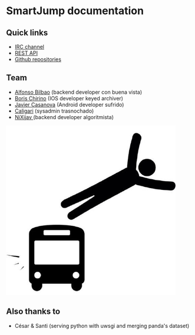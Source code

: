
# SmartJump documentation

## Quick links

- [IRC channel][IRC01]
- [REST API][API01]
- [Github repositories][GIT01]

## Team

- [Alfonso Bilbao](https://github.com/orgs/smartjump/people/4lfon) (backend developer con buena vista)
- [Boris Chirino](https://github.com/orgs/smartjump/people/bolek1976) (IOS developer keyed archiver)
- [Javier Casanova](https://github.com/orgs/smartjump/people/fooock) (Android developer sufrido)
- [Caligari](https://github.com/orgs/smartjump/people/rafacouto) (sysadmin trasnochado)
- [NiXijav ](https://github.com/orgs/smartjump/people/ResonantWave) (backend developer algoritmista)

![logo](img/logo.jpg)

## Also thanks to

- César & Santi (serving python with uwsgi and merging panda's dataset)



[API01]: api
[GIT01]: https://github.com/smartjump
[IRC01]: https://webchat.freenode.net/?channels=%23smartjump


